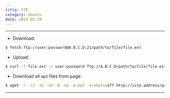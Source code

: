 ```yaml
---
title: FTP
category: Ubuntu
date: 2019-05-29
---
```


-----

* Download:
```bash
$ fetch ftp://user:password@A.B.C.D:21/path/to/file/file.ext
```

* Upload:
```bash
$ curl -T file.ext -u user:password ftp://A.B.C.D/path/to/file/file.ext
```

* Download all `mp3` files from page:
```bash
$ wget -r -l1 -t1 -nd -N -np -A.mp3 -erobots=off http://site.address/page
```

-----